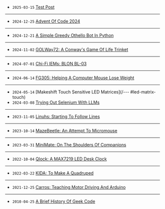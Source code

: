 - `2025-03-15` [Test Post](/#test-post)
---
- `2024-12-25` [Advent Of Code 2024](/#aoc24)
---
- `2024-12-21` [A Simple Greedy Othello Bot In Python](/#eagerthello)
---
- `2024-11-02` [GOLWay72: A Conway's Game Of Life Trinket](/#golway72)
---
- `2024-07-01` [Chi-Fi IEMs: BLON BL-03](/#blon-bl03)
---
- `2024-06-14` [FG305: Helping A Computer Mouse Lose Weight](/#fg305)
---
- `2024-05-14` [Makeshift Touch Sensitive LED Matrices](/---
#led-matrix-touch)
- `2024-03-08` [Trying Out Selenium With LLMs](/#selenium-llm)
---
- `2023-11-05` [Linuhs: Starting To Follow Lines](/#linuhs)
---
- `2023-10-14` [MazeBeetle: An Attempt To Micromouse](/#mazebeetle)
---
- `2023-03-31` [MiniMate: On The Shoulders Of Companions](/#minimate)
---
- `2022-10-04` [Qlock: A MAX7219 LED Desk Clock](/#qlock)
---
- `2022-03-22` [KIDA: To Make A Quadruped](/#kida)
---
- `2021-12-25` [Carros: Teaching Motor Driving And Arduino](/#carros)
---
- `2010-04-25` [A Brief History Of Geek Code](/#geek)